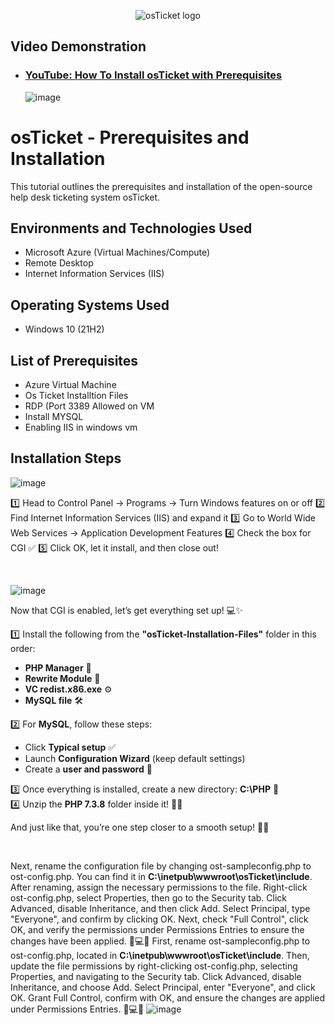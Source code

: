 <p align="center">
<img src="https://i.imgur.com/Clzj7Xs.png" alt="osTicket logo"/>
</p>

<h2>Video Demonstration</h2>

- ### [YouTube: How To Install osTicket with Prerequisites](https://www.youtube.com/watch?v=PIzFNOgA62Q)
  ![image](https://github.com/user-attachments/assets/4fdb37ca-43d4-465c-94f2-b66d6a7c8bb9)



<h1>osTicket - Prerequisites and Installation</h1>
This tutorial outlines the prerequisites and installation of the open-source help desk ticketing system osTicket.<br />


<h2>Environments and Technologies Used</h2>

- Microsoft Azure (Virtual Machines/Compute)
- Remote Desktop
- Internet Information Services (IIS)

<h2>Operating Systems Used </h2>

- Windows 10</b> (21H2)

<h2>List of Prerequisites</h2>

- Azure Virtual Machine 
- Os Ticket Installtion Files
- RDP (Port 3389 Allowed on VM
- Install MYSQL
- Enabling IIS in windows vm

<h2>Installation Steps</h2>

![image](https://github.com/user-attachments/assets/490d727c-0e67-4e55-8bb1-46579177c8e5)

1️⃣ Head to Control Panel → Programs → Turn Windows features on or off
2️⃣ Find Internet Information Services (IIS) and expand it
3️⃣ Go to World Wide Web Services → Application Development Features
4️⃣ Check the box for CGI ✅
5️⃣ Click OK, let it install, and then close out!
</p>
<br />

![image](https://github.com/user-attachments/assets/b3d1b98e-5e37-4340-9084-39bce73bebfb)


Now that CGI is enabled, let’s get everything set up! 💻✨  

1️⃣ Install the following from the **"osTicket-Installation-Files"** folder in this order:  
   - **PHP Manager** 📂  
   - **Rewrite Module** 🔄  
   - **VC redist.x86.exe** ⚙️  
   - **MySQL file** 🛠️  

2️⃣ For **MySQL**, follow these steps:  
   - Click **Typical setup** ✅  
   - Launch **Configuration Wizard** (keep default settings)  
   - Create a **user and password** 🔑  

3️⃣ Once everything is installed, create a new directory: **C:\PHP** 📁  
4️⃣ Unzip the **PHP 7.3.8** folder inside it! 🎀💡  

And just like that, you’re one step closer to a smooth setup! 🚀💕
</p>
<br />

Next, rename the configuration file by changing ost-sampleconfig.php to ost-config.php. You can find it in **C:\inetpub\wwwroot\osTicket\include**. After renaming, assign the necessary permissions to the file. Right-click ost-config.php, select Properties, then go to the Security tab. Click Advanced, disable Inheritance, and then click Add. Select Principal, type "Everyone", and confirm by clicking OK. Next, check "Full Control", click OK, and verify the permissions under Permissions Entries to ensure the changes have been applied. 🎀💻✨
First, rename ost-sampleconfig.php to ost-config.php, located in **C:\inetpub\wwwroot\osTicket\include**. Then, update the file permissions by right-clicking ost-config.php, selecting Properties, and navigating to the Security tab. Click Advanced, disable Inheritance, and choose Add. Select Principal, enter "Everyone", and click OK. Grant Full Control, confirm with OK, and ensure the changes are applied under Permissions Entries. 🎀💻✨
![image](https://github.com/user-attachments/assets/916fbe5a-66aa-46ec-8040-a26c3f5420a0)
</p>
<br />
